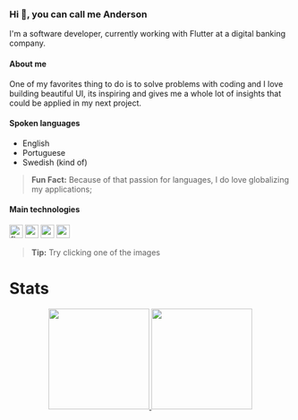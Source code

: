 ### Hi 👋, you can call me Anderson

I'm a software developer, currently working with Flutter at a digital banking company.

#### About me

One of my favorites thing to do is to solve problems with coding and I love building
beautiful UI, its inspiring and gives me a whole lot of insights that could be applied
in my next project.

#### Spoken languages

- English
- Portuguese
- Swedish (kind of)

> __Fun Fact:__ Because of that passion for languages, I do love globalizing my applications;

#### Main technologies

[<img src="https://user-images.githubusercontent.com/25344723/113509524-7f31c580-952c-11eb-90bb-0a7d97f520a0.png" height="24" alt="flutter" />][flutter_link]
[<img src="https://user-images.githubusercontent.com/25344723/113509430-e438eb80-952b-11eb-9826-6c86e83473d8.png" height="24" alt="angular" />][angular_link]
[<img src="https://user-images.githubusercontent.com/25344723/113509706-7f7e9080-952d-11eb-8b35-6a5bfd4cb0e2.png" height="24" alt="nodejs" />][nodejs_link]
[<img src="https://user-images.githubusercontent.com/25344723/113509739-9cb35f00-952d-11eb-8a04-8f3c781ea96c.png" height="24" alt="c sharp" />][csharp_link]

> __Tip:__ Try clicking one of the images

# Stats

<p align="center">
  <a href="https://github.com/andersonfds">
    <img height="180em" src="https://github-readme-stats.vercel.app/api?username=andersonfds&show_icons=true&theme=tokyonight&include_all_commits=true&count_private=true"/>
    <img height="180em" src="https://github-readme-stats.vercel.app/api/top-langs/?username=andersonfds&layout=compact&langs_count=7&theme=tokyonight"/>
  </a>
</p>

[angular_link]: https://github.com/andersonfds?tab=repositories&q=&type=&language=typescript
[flutter_link]: https://github.com/andersonfds?tab=repositories&q=&type=&language=dart
[nodejs_link]: https://github.com/andersonfds?tab=repositories&q=&type=&language=javascript
[csharp_link]: https://github.com/andersonfds?tab=repositories&q=&type=&language=c%23
[php_link]: https://github.com/andersonfds?tab=repositories&q=&type=&language=php

